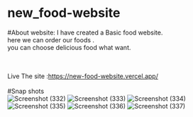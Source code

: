 ﻿# new_food-website
 
 #About website:
     I have created a Basic food website. </br>
     here we can order our foods .  </br>
     you can choose delicious food what want. </br><br/></br>
     
 Live The site :https://new-food-website.vercel.app/ </br></br>
 #Snap shots<br/>
![Screenshot (332)](https://user-images.githubusercontent.com/70562454/191043174-c451f52d-4481-4c10-ae45-cd51ed4ca58c.png)
![Screenshot (333)](https://user-images.githubusercontent.com/70562454/191043182-e384f787-6332-4621-9671-19638d53d23f.png)
![Screenshot (334)](https://user-images.githubusercontent.com/70562454/191043188-72246257-51d4-4de8-b217-eedfa38d1c99.png)
![Screenshot (335)](https://user-images.githubusercontent.com/70562454/191043196-8ca9d091-0944-4fef-bb3f-75fe6c711afe.png)
![Screenshot (336)](https://user-images.githubusercontent.com/70562454/191043207-f44ea55b-3cf0-413f-9d6f-aa5503cf24b5.png)
![Screenshot (337)](https://user-images.githubusercontent.com/70562454/191043213-5bd0e9ff-207d-4ba5-bdbd-5d7cf404d7d3.png)
